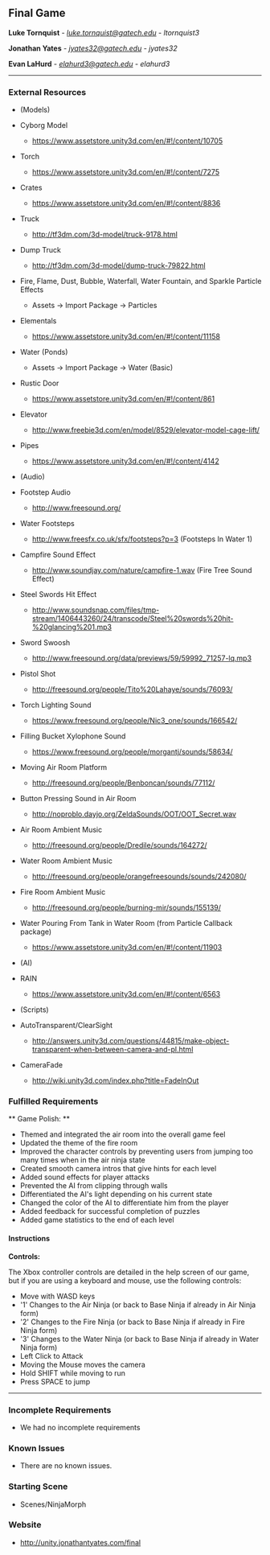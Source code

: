 Final Game
------------

**Luke Tornquist**  -  *luke.tornquist@gatech.edu* - *ltornquist3*

**Jonathan Yates**  -  *jyates32@gatech.edu*  -  *jyates32*

**Evan LaHurd**  -  *elahurd3@gatech.edu*  -  *elahurd3*

---

### External Resources

- (Models)
- Cyborg Model
  - https://www.assetstore.unity3d.com/en/#!/content/10705
- Torch
  - https://www.assetstore.unity3d.com/en/#!/content/7275
- Crates
  - https://www.assetstore.unity3d.com/en/#!/content/8836
- Truck
  - http://tf3dm.com/3d-model/truck-9178.html
- Dump Truck
  - http://tf3dm.com/3d-model/dump-truck-79822.html

- Fire, Flame, Dust, Bubble, Waterfall, Water Fountain, and Sparkle Particle Effects
  - Assets -> Import Package -> Particles

- Elementals
  - https://www.assetstore.unity3d.com/en/#!/content/11158

- Water (Ponds)
  - Assets -> Import Package -> Water (Basic)

- Rustic Door
  - https://www.assetstore.unity3d.com/en/#!/content/861

- Elevator
  - http://www.freebie3d.com/en/model/8529/elevator-model-cage-lift/

- Pipes
  - https://www.assetstore.unity3d.com/en/#!/content/4142

- (Audio)
- Footstep Audio
  - http://www.freesound.org/
- Water Footsteps
  - http://www.freesfx.co.uk/sfx/footsteps?p=3 (Footsteps In Water 1)
- Campfire Sound Effect
  - http://www.soundjay.com/nature/campfire-1.wav  (Fire Tree Sound Effect)
- Steel Swords Hit Effect
  - http://www.soundsnap.com/files/tmp-stream/1406443260/24/transcode/Steel%20swords%20hit-%20glancing%201.mp3
- Sword Swoosh
  - http://www.freesound.org/data/previews/59/59992_71257-lq.mp3
- Pistol Shot
  - http://freesound.org/people/Tito%20Lahaye/sounds/76093/
- Torch Lighting Sound
  - https://www.freesound.org/people/Nic3_one/sounds/166542/
- Filling Bucket Xylophone Sound
  - https://www.freesound.org/people/morgantj/sounds/58634/
- Moving Air Room Platform
  - http://freesound.org/people/Benboncan/sounds/77112/
- Button Pressing Sound in Air Room
  - http://noproblo.dayjo.org/ZeldaSounds/OOT/OOT_Secret.wav
- Air Room Ambient Music
  - http://freesound.org/people/Dredile/sounds/164272/
- Water Room Ambient Music
  - http://freesound.org/people/orangefreesounds/sounds/242080/
- Fire Room Ambient Music
  - http://freesound.org/people/burning-mir/sounds/155139/
- Water Pouring From Tank in Water Room (from Particle Callback package)
  - https://www.assetstore.unity3d.com/en/#!/content/11903

- (AI)
- RAIN
  - https://www.assetstore.unity3d.com/en/#!/content/6563

- (Scripts)
- AutoTransparent/ClearSight
  - http://answers.unity3d.com/questions/44815/make-object-transparent-when-between-camera-and-pl.html
- CameraFade
  - http://wiki.unity3d.com/index.php?title=FadeInOut


### Fulfilled Requirements

** Game Polish: **
- Themed and integrated the air room into the overall game feel
- Updated the theme of the fire room
- Improved the character controls by preventing users from jumping too many times when in the air ninja state
- Created smooth camera intros that give hints for each level
- Added sound effects for player attacks
- Prevented the AI from clipping through walls
- Differentiated the AI's light depending on his current state
- Changed the color of the AI to differentiate him from the player
- Added feedback for successful completion of puzzles
- Added game statistics to the end of each level

#### Instructions

**Controls:**

The Xbox controller controls are detailed in the help screen of our game, but if you are using a keyboard and mouse, use the following controls:

- Move with WASD keys
- '1' Changes to the Air Ninja (or back to Base Ninja if already in Air Ninja form)
- '2' Changes to the Fire Ninja (or back to Base Ninja if already in Fire Ninja form)
- '3' Changes to the Water Ninja (or back to Base Ninja if already in Water Ninja form)
- Left Click to Attack
- Moving the Mouse moves the camera
- Hold SHIFT while moving to run
- Press SPACE to jump

---

### Incomplete Requirements

- We had no incomplete requirements

### Known Issues

- There are no known issues.

### Starting Scene

- Scenes/NinjaMorph

### Website

- http://unity.jonathantyates.com/final

